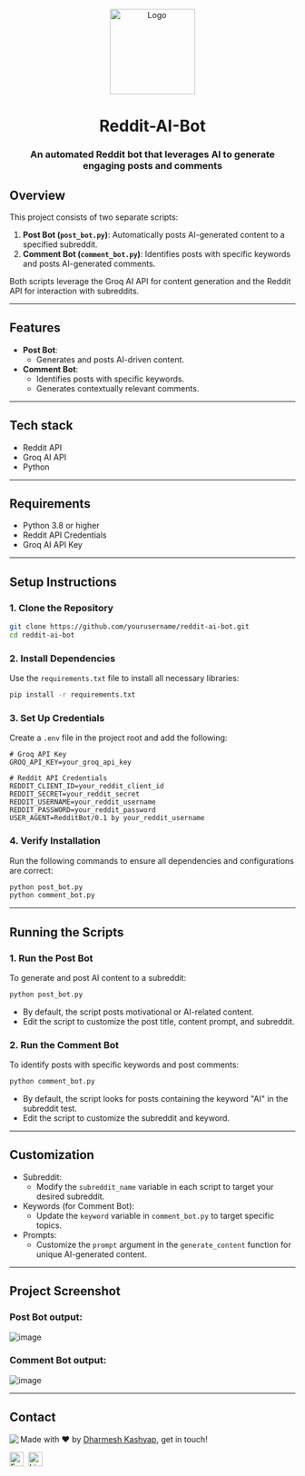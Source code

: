 <br/>
<div align="center">
  <img src="https://github.com/user-attachments/assets/95a508e7-2ca8-4b73-89b7-aa007bb29877" alt="Logo" width="150" height="150">
</div>

<h1 align="center">
	Reddit-AI-Bot
</h1>

<h3 align="center">
	 An automated Reddit bot that leverages AI to generate engaging posts and comments
</h3>

## Overview
This project consists of two separate scripts:
1. **Post Bot (`post_bot.py`)**: Automatically posts AI-generated content to a specified subreddit.
2. **Comment Bot (`comment_bot.py`)**: Identifies posts with specific keywords and posts AI-generated comments.

Both scripts leverage the Groq AI API for content generation and the Reddit API for interaction with subreddits.

---

## Features
- **Post Bot**:
  - Generates and posts AI-driven content.
- **Comment Bot**:
  - Identifies posts with specific keywords.
  - Generates contextually relevant comments.

---

## Tech stack
- Reddit API
- Groq AI API
- Python

---

## Requirements
- Python 3.8 or higher
- Reddit API Credentials
- Groq AI API Key

---

## Setup Instructions

### 1. Clone the Repository
```bash
git clone https://github.com/yourusername/reddit-ai-bot.git
cd reddit-ai-bot
```
### 2. Install Dependencies
Use the `requirements.txt` file to install all necessary libraries:
```bash
pip install -r requirements.txt
```
### 3. Set Up Credentials
Create a `.env` file in the project root and add the following:
```plaintext
# Groq API Key
GROQ_API_KEY=your_groq_api_key

# Reddit API Credentials
REDDIT_CLIENT_ID=your_reddit_client_id
REDDIT_SECRET=your_reddit_secret
REDDIT_USERNAME=your_reddit_username
REDDIT_PASSWORD=your_reddit_password
USER_AGENT=RedditBot/0.1 by your_reddit_username
```
### 4. Verify Installation
Run the following commands to ensure all dependencies and configurations are correct:
```bash
python post_bot.py
python comment_bot.py
```
---

## Running the Scripts

### 1. Run the Post Bot
To generate and post AI content to a subreddit:
```bash
python post_bot.py
```
- By default, the script posts motivational or AI-related content.
- Edit the script to customize the post title, content prompt, and subreddit.
### 2. Run the Comment Bot
To identify posts with specific keywords and post comments:
```bash
python comment_bot.py
```
- By default, the script looks for posts containing the keyword "AI" in the subreddit test.
- Edit the script to customize the subreddit and keyword.
---

## Customization
- Subreddit:
  - Modify the `subreddit_name` variable in each script to target your desired subreddit.
- Keywords (for Comment Bot):
  - Update the `keyword` variable in `comment_bot.py` to target specific topics.
- Prompts:
  - Customize the `prompt` argument in the `generate_content` function for unique AI-generated content.
---

## Project Screenshot
### Post Bot output: 
![image](https://github.com/user-attachments/assets/0ad632e5-ee75-40b0-99cb-e9c4b03e6600)

### Comment Bot output: 
  ![image](https://github.com/user-attachments/assets/ab3a3f78-7374-404e-ab49-e42851ad7f10)


---
## Contact
<img align="left" src="https://avatars.githubusercontent.com/dharmesh-kashyap?size=100">

Made with ❤️ by [Dharmesh Kashyap](https://github.com/dharmesh-kashyap), get in touch!

<a href="mailto:dharmeshkashyap46@gmail.com" target="_blank"><img src="https://img.shields.io/badge/Email-D14836?style=flat&logo=gmail&logoColor=white" alt="Email Badge" height="25"></a>&nbsp;
<a href="https://www.linkedin.com/in/dharmesh-kashyap" target="_blank"><img src="https://img.shields.io/badge/Linkedin-0077B5?style=flat&logo=linkedin&logoColor=white" alt="LinkedIn Badge" height="25"></a>&nbsp;

<br clear="left"/>


